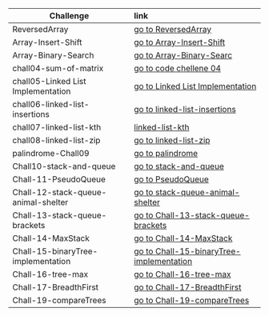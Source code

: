 ﻿|Challenge |   link    |
|-----------|:-----------
|ReversedArray|[go to ReversedArray](https://bashar-owainat.github.io/data-structures-and-algorithms/DataStructureApp/DataStructureApp/Chall01-array-reverse/BinarySearchWhiteboard)
|Array-Insert-Shift|[go to Array-Insert-Shift](https://bashar-owainat.github.io/data-structures-and-algorithms/DataStructureApp/DataStructureApp/Chall02-array-shift-insert/ArrayInsertWhiteboard)
|Array-Binary-Search|[go to Array-Binary-Searc](https://bashar-owainat.github.io/data-structures-and-algorithms/DataStructureApp/DataStructureApp/Chall03-binary-search/BinarySearchWhiteboard)
|chall04-sum-of-matrix|[go to code chellene 04](https://bashar-owainat.github.io/data-structures-and-algorithms/DataStructureApp/DataStructureApp/Chall04-sum-of-matrix/whiteboard)
|chall05-Linked List Implementation|[go to Linked List Implementation](https://bashar-owainat.github.io/data-structures-and-algorithms/DataStructureApp/DataStructureApp/Chall05-6-7-8-LinkedList/Challenge05/Chall05-whiteboard)
|chall06-linked-list-insertions|[go to linked-list-insertions](https://bashar-owainat.github.io/data-structures-and-algorithms/DataStructureApp/DataStructureApp/Chall05-6-7-8-LinkedList/Challenge06/Chall06-whiteboard)
|chall07-linked-list-kth|[linked-list-kth](https://bashar-owainat.github.io/data-structures-and-algorithms/DataStructureApp/DataStructureApp/Chall05-6-7-8-LinkedList/Challenge07/Chall07-whiteboard)
|chall08-linked-list-zip|[go to linked-list-zip](https://bashar-owainat.github.io/data-structures-and-algorithms/DataStructureApp/DataStructureApp/Chall05-6-7-8-LinkedList/Challenge08/Chall08-whiteboard)
|palindrome-Chall09|[go to palindrome](https://bashar-owainat.github.io/data-structures-and-algorithms/DataStructureApp/DataStructureApp/Chall09/chall09)
|Chall10-stack-and-queue|[go to stack-and-queue](https://bashar-owainat.github.io/data-structures-and-algorithms/DataStructureApp/DataStructureApp/Chall10-stack-and-queue/Chall10-stack-and-queue-whiteboard)
|Chall-11-PseudoQueue|[go to PseudoQueue](https://bashar-owainat.github.io/data-structures-and-algorithms/DataStructureApp/DataStructureApp/Chall-11-stack-and-queue-pseudo/Chall-11-Whiteboard)
|Chall-12-stack-queue-animal-shelter|[go to stack-queue-animal-shelter](https://bashar-owainat.github.io/data-structures-and-algorithms/DataStructureApp/DataStructureApp/Chall-12-stack-queue-animal-shelter/Chall-12-readme)
|Chall-13-stack-queue-brackets|[go to Chall-13-stack-queue-brackets](https://bashar-owainat.github.io/data-structures-and-algorithms/DataStructureApp/DataStructureApp/Chall-13-stack-queue-brackets/chall-13-whiteboard)
|Chall-14-MaxStack|[go to Chall-14-MaxStack](https://bashar-owainat.github.io/data-structures-and-algorithms/DataStructureApp/DataStructureApp/Chall-14-stack-getmax/Chall-14-whiteboard)
|Chall-15-binaryTree-implementation|[go to Chall-15-binaryTree-implementation](https://bashar-owainat.github.io/data-structures-and-algorithms/DataStructureApp/DataStructureApp/Chall-15-binaryTree-implementation/Chall-15-whiteboard)
|Chall-16-tree-max|[go to Chall-16-tree-max](https://bashar-owainat.github.io/data-structures-and-algorithms/DataStructureApp/DataStructureApp/Chall-16-tree-max/chall-16-whiteboard)
|Chall-17-BreadthFirst|[go to Chall-17-BreadthFirst](https://bashar-owainat.github.io/data-structures-and-algorithms/DataStructureApp/DataStructureApp/Chall-17-tree-breadth-first/chall-17whiteborad)
|Chall-19-compareTrees|[go to Chall-19-compareTrees](https://bashar-owainat.github.io/data-structures-and-algorithms/DataStructureApp/DataStructureApp/Chall-19-CompareTrees/WhiteBoard)

